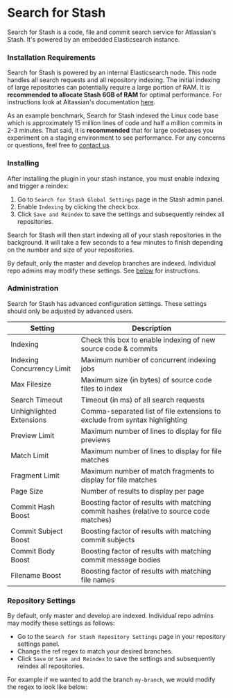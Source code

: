 # Search for Stash

Search for Stash is a code, file and commit search service for Atlassian's Stash. It's powered by an embedded Elasticsearch instance.

### Installation Requirements
Search for Stash is powered by an internal Elasticsearch node. This node handles all search requests and all repository indexing. The initial indexing of large repositories can potentially require a large portion of RAM. It is **recommended to allocate  Stash 6GB of RAM** for optimal performance. For instructions look at Altassian's documentation [here](https://confluence.atlassian.com/display/STASH/Scaling+Stash).

As an example benchmark, Search for Stash indexed the Linux code base which is approximately 15 million lines of code and half a million commits in 2-3 minutes. That said, it is **recommended** that for large codebases you experiment on a staging environment to see performance. For any concerns or questions, feel free to [contact us](mailto:mohamicorp@gmail.com).
### Installing

After installing the plugin in your stash instance, you must enable indexing and trigger a reindex:

 1. Go to `Search for Stash Global Settings` page in the Stash admin panel.
 2. Enable `Indexing` by clicking the check box.
 3. Click `Save and Reindex` to save the settings and subsequently reindex all repositories.

Search for Stash will then start indexing all of your stash repositories in the background. It will take a few seconds to a few minutes to finish depending on the number and size of your repositories.

By default, only the master and develop branches are indexed. Individual repo admins may modify these settings. See [below](#repository-settings) for instructions.

### Administration
Search for Stash has advanced configuration settings. These settings should only be adjusted by advanced users.

| Setting  | Description |
| ------------- | ------------- |
| Indexing  | Check this box to enable indexing of new source code & commits  |
| Indexing Concurrency Limit  | Maximum number of concurrent indexing jobs|
| Max Filesize| Maximum size (in bytes) of source code files to index
| Search Timeout| Timeout (in ms) of all search requests
| Unhighlighted Extensions | Comma-separated list of file extensions to exclude from syntax highlighting
| Preview Limit | Maximum number of lines to display for file previews
| Match Limit | Maximum number of lines to display for file matches
| Fragment Limit | Maximum number of match fragments to display for file matches
| Page Size | Number of results to display per page
| Commit Hash Boost | Boosting factor of results with matching commit hashes (relative to source code matches)
| Commit Subject Boost | Boosting factor of results with matching commit subjects
| Commit Body Boost | Boosting factor of results with matching commit message bodies
| Filename Boost | Boosting factor of results with matching file names


### Repository Settings

By default, only master and develop are indexed. Individual repo admins may modify these settings as follows:

- Go to the `Search for Stash Repository Settings` page in your repository settings panel.
- Change the ref regex to match your desired branches.
- Click `Save` or  `Save and Reindex` to save the settings and subsequently reindex all repositories.

For example if we wanted to add the branch `my-branch`, we would modify the regex to look like below:
